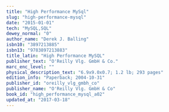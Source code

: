 ```yaml
---
title: "High Performance MySql"
slug: "high-performance-mysql"
date: "2015-01-01"
tech: "MySQL,SQL"
dewey_normal: "0"
author_name: "Derek J. Balling"
isbn10: "3897213885"
isbn13: "9783897213883"
title_latin: "High Performance MySQL"
publisher_text: "O'Reilly Vlg. GmbH & Co."
marc_enc_level: ""
physical_description_text: "6.9x9.0x0.7; 1.2 lb; 293 pages"
edition_info: "Paperback; 2004-10-31"
publisher_id: "oreilly_vlg_gmbh_co"
publisher_name: "O'Reilly Vlg. GmbH & Co"
book_id: "high_performance_mysql_a02"
updated_at: "2017-03-18"
---
```


